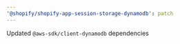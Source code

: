 ```yaml
---
'@shopify/shopify-app-session-storage-dynamodb': patch
---
```


Updated `@aws-sdk/client-dynamodb` dependencies
